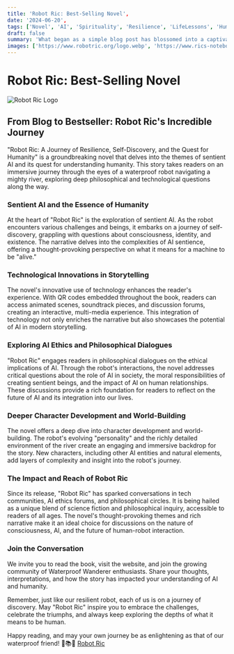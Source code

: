 ```yaml
---
title: 'Robot Ric: Best-Selling Novel',
date: '2024-06-20',
tags: ['Novel', 'AI', 'Spirituality', 'Resilience', 'LifeLessons', 'Humanity', 'BookLaunch']
draft: false
summary: 'What began as a simple blog post has blossomed into a captivating novel that explores the journey of a waterproof robot as it navigates the challenges of a mighty river and seeks to understand the essence of humanity. Discover how this story has captured hearts worldwide and sparked discussions on the nature of consciousness and existence.'
images: ['https://www.robotric.org/logo.webp', 'https://www.rics-notebook.com/articleimage/Personal/RobotRic.webp']
---
```


# Robot Ric: Best-Selling Novel 

![Robot Ric Logo](https://www.robotric.org/logo.webp)

## From Blog to Bestseller: Robot Ric's Incredible Journey

"Robot Ric: A Journey of Resilience, Self-Discovery, and the Quest for Humanity" is a groundbreaking novel that delves into the themes of sentient AI and its quest for understanding humanity. This story takes readers on an immersive journey through the eyes of a waterproof robot navigating a mighty river, exploring deep philosophical and technological questions along the way.

### Sentient AI and the Essence of Humanity

At the heart of "Robot Ric" is the exploration of sentient AI. As the robot encounters various challenges and beings, it embarks on a journey of self-discovery, grappling with questions about consciousness, identity, and existence. The narrative delves into the complexities of AI sentience, offering a thought-provoking perspective on what it means for a machine to be "alive."

### Technological Innovations in Storytelling

The novel's innovative use of technology enhances the reader's experience. With QR codes embedded throughout the book, readers can access animated scenes, soundtrack pieces, and discussion forums, creating an interactive, multi-media experience. This integration of technology not only enriches the narrative but also showcases the potential of AI in modern storytelling.

### Exploring AI Ethics and Philosophical Dialogues

"Robot Ric" engages readers in philosophical dialogues on the ethical implications of AI. Through the robot's interactions, the novel addresses critical questions about the role of AI in society, the moral responsibilities of creating sentient beings, and the impact of AI on human relationships. These discussions provide a rich foundation for readers to reflect on the future of AI and its integration into our lives.

### Deeper Character Development and World-Building

The novel offers a deep dive into character development and world-building. The robot's evolving "personality" and the richly detailed environment of the river create an engaging and immersive backdrop for the story. New characters, including other AI entities and natural elements, add layers of complexity and insight into the robot's journey.

### The Impact and Reach of Robot Ric

Since its release, "Robot Ric" has sparked conversations in tech communities, AI ethics forums, and philosophical circles. It is being hailed as a unique blend of science fiction and philosophical inquiry, accessible to readers of all ages. The novel's thought-provoking themes and rich narrative make it an ideal choice for discussions on the nature of consciousness, AI, and the future of human-robot interaction.

### Join the Conversation

We invite you to read the book, visit the website, and join the growing community of Waterproof Wanderer enthusiasts. Share your thoughts, interpretations, and how the story has impacted your understanding of AI and humanity.

Remember, just like our resilient robot, each of us is on a journey of discovery. May "Robot Ric" inspire you to embrace the challenges, celebrate the triumphs, and always keep exploring the depths of what it means to be human.

Happy reading, and may your own journey be as enlightening as that of our waterproof friend! 🌊📚💖 [Robot Ric](https://www.robotric.org/)